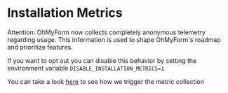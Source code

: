 # Installation Metrics

Attention: OhMyForm now collects completely anonymous 
telemetry regarding usage. This information is used to 
shape OhMyForm's roadmap and prioritize features.

If you want to opt out you can disable this behavior by 
setting the environment variable `DISABLE_INSTALLATION_METRICS=1`

You can take a look [here](../src/service/installation.metrics.service.ts) to see how we trigger the metric 
collection
